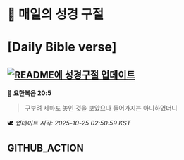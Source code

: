 # 🙏 매일의 성경 구절
# [Daily Bible verse]
## [![README에 성경구절 업데이트](https://github.com/DONGSUKA/first_test/actions/workflows/update-readme-bible.yml/badge.svg)](https://github.com/DONGSUKA/first_test/actions/workflows/update-readme-bible.yml)
<!-- START_BIBLE_VERSE -->
📖 **요한복음 20:5**
> 구부려 세마포 놓인 것을 보았으나 들어가지는 아니하였더니

🕊️ _업데이트 시각: 2025-10-25 02:50:59 KST_
  <!-- END_BIBLE_VERSE -->
## GITHUB_ACTION
